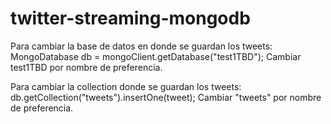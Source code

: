 # twitter-streaming-mongodb

  Para cambiar la base de datos en donde se guardan los tweets:
	  MongoDatabase db = mongoClient.getDatabase("test1TBD");
  Cambiar test1TBD por nombre de preferencia.
  
  Para cambiar la collection donde se guardan los tweets:
    db.getCollection("tweets").insertOne(tweet);
  Cambiar "tweets" por nombre de preferencia. 
   
         
